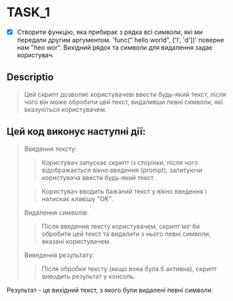 # TASK_1

- [X] Створити функцію, яка прибирає з рядка всі символи, які ми передали другим аргументом. 'func(" hello world", ['l', 'd'])' поверне нам "heo wor". Вихідний рядок та символи для видалення задає користувач.

## Descriptio 

>Цей скрипт дозволяє користувачеві ввести будь-який текст, після чого він може обробити цей текст, видаливши певні символи, які вказуються користувачем.

## Цей код виконує наступні дії:

>Введення тексту:
>
> >Користувач запускає скрипт із сторінки, після чого відображається вікно введення (prompt), запитуючи користувача ввести будь-який текст.
>
> >Користувач вводить бажаний текст у вікно введення і натискає клавішу "OK".
>
>Видалення символів:
> 
>>Після введення тексту користувачем, скрипт міг би обробити цей текст та видалити з нього певні символи, вказані користувачем.
>
>Виведення результату:
>>Після обробки тексту (якщо вона була б активна), скрипт виводить результат у консоль.

Результат - це вихідний текст, з якого були видалені певні символи.